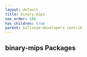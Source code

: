 ```yaml
---
layout: default
title: binary-mips
nav_order: 186
has_children: true
parent: bullseye-developers contrib
---
```


## binary-mips Packages
